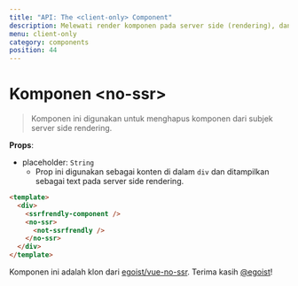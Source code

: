 ```yaml
---
title: "API: The <client-only> Component"
description: Melewati render komponen pada server side (rendering), dan menampilkan
menu: client-only
category: components
position: 44
---
```


# Komponen &lt;no-ssr&gt;

> Komponen ini digunakan untuk menghapus komponen dari subjek server side rendering.

**Props**:

- placeholder: `String`
    - Prop ini digunakan  sebagai konten di dalam `div` dan ditampilkan sebagai text pada server side rendering.

```html
<template>
  <div>
    <ssrfrendly-component />
    <no-ssr>
      <not-ssrfrendly />
    </no-ssr>
  </div>
</template>
```

Komponen ini adalah klon dari [egoist/vue-no-ssr](https://github.com/egoist/vue-no-ssr).
Terima kasih [@egoist](https://github.com/egoist)!
